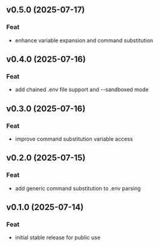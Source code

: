 ## v0.5.0 (2025-07-17)

### Feat

- enhance variable expansion and command substitution

## v0.4.0 (2025-07-16)

### Feat

- add chained .env file support and --sandboxed mode

## v0.3.0 (2025-07-16)

### Feat

- improve command substitution variable access

## v0.2.0 (2025-07-15)

### Feat

- add generic command substitution to .env parsing

## v0.1.0 (2025-07-14)

### Feat

- initial stable release for public use
